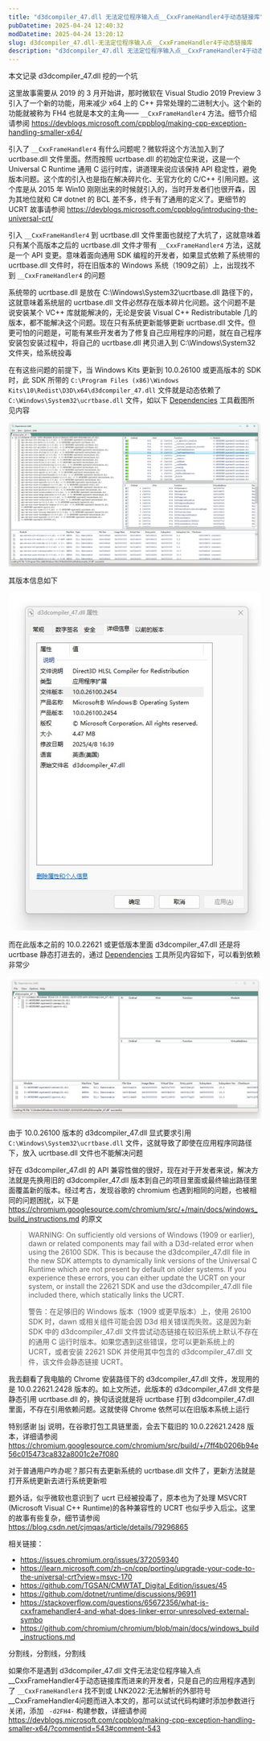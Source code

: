 ```yaml
---
title: "d3dcompiler_47.dll 无法定位程序输入点__CxxFrameHandler4于动态链接库"
pubDatetime: 2025-04-24 12:40:32
modDatetime: 2025-04-24 13:20:12
slug: d3dcompiler_47.dll-无法定位程序输入点__CxxFrameHandler4于动态链接库
description: "d3dcompiler_47.dll 无法定位程序输入点__CxxFrameHandler4于动态链接库"
---
```





本文记录 d3dcompiler_47.dll 挖的一个坑

<!--more-->


<!-- 发布 -->
<!-- 博客 -->

这里故事需要从 2019 的 3 月开始讲，那时微软在 Visual Studio 2019 Preview 3 引入了一个新的功能，用来减少 x64 上的 C++ 异常处理的二进制大小。这个新的功能就被称为 FH4 也就是本文的主角—— `__CxxFrameHandler4` 方法。细节介绍请参阅 <https://devblogs.microsoft.com/cppblog/making-cpp-exception-handling-smaller-x64/>

引入了 `__CxxFrameHandler4` 有什么问题呢？微软将这个方法加入到了 ucrtbase.dll 文件里面。然而按照 ucrtbase.dll 的初始定位来说，这是一个 Universal C Runtime 通用 C 运行时库，讲道理来说应该保持 API 稳定性，避免版本问题。这个库的引入也是指在解决碎片化、无官方化的 C/C++ 引用问题。这个库是从 2015 年 Win10 刚刚出来的时候就引入的，当时开发者们也很开森，因为其地位就和 C# dotnet 的 BCL 差不多，终于有了通用的定义了。更细节的 UCRT 故事请参阅 <https://devblogs.microsoft.com/cppblog/introducing-the-universal-crt/>

引入 `__CxxFrameHandler4` 到 ucrtbase.dll 文件里面也就挖了大坑了，这就意味着只有某个高版本之后的 ucrtbase.dll 文件才带有 `__CxxFrameHandler4` 方法，这就是一个 API 变更。意味着面向通用 SDK 编程的开发者，如果显式依赖了系统带的 ucrtbase.dll 文件时，将在旧版本的 Windows 系统（1909之前）上，出现找不到 `__CxxFrameHandler4` 的问题

系统带的 ucrtbase.dll 是放在 C:\Windows\System32\ucrtbase.dll 路径下的，这就意味着系统层的 ucrtbase.dll 文件必然存在版本碎片化问题。这个问题不是说安装某个 VC++ 库就能解决的，无论是安装 Visual C++ Redistributable 几的版本，都不能解决这个问题。现在只有系统更新能够更新 ucrtbase.dll 文件。但更可怕的问题是，可能有某些开发者为了修复自己应用程序的问题，就在自己程序安装包安装过程中，将自己的 ucrtbase.dll 拷贝进入到 C:\Windows\System32 文件夹，给系统投毒

在有这些问题的前提下，当 Windows Kits 更新到 10.0.26100 或更高版本的 SDK 时，此 SDK 所带的 `C:\Program Files (x86)\Windows Kits\10\Redist\D3D\x64\d3dcompiler_47.dll` 文件就是动态依赖了 `C:\Windows\System32\ucrtbase.dll` 文件，如以下 [Dependencies](https://github.com/lucasg/Dependencies) 工具截图所见内容

<!-- ![](images/img-d3dcompiler_47.dll 无法定位程序输入点__CxxFrameHandler4于动态链接库0-modify-443b7341e750a96371339fcc3a5dd089.png) -->
![](images/img-modify-6de2d8ca268949d365613589f7d47862.jpg)

其版本信息如下

<!-- ![](images/img-d3dcompiler_47.dll 无法定位程序输入点__CxxFrameHandler4于动态链接库2-modify-3621f6eebff56986745118c6486f15ad.png) -->
![](images/img-modify-c6b95ec71da8942ec5e7bf6c98d290ae.jpg)

而在此版本之前的 10.0.22621 或更低版本里面 d3dcompiler_47.dll 还是将 ucrtbase 静态打进去的，通过 [Dependencies](https://github.com/lucasg/Dependencies) 工具所见内容如下，可以看到依赖非常少

<!-- ![](images/img-d3dcompiler_47.dll 无法定位程序输入点__CxxFrameHandler4于动态链接库1-modify-bdc95df5ab4dcee629e9ff7b5d05853b.png) -->
![](images/img-modify-436b751958d7812d8452c1c18ae22724.jpg)

由于 10.0.26100 版本的 d3dcompiler_47.dll 显式要求引用 `C:\Windows\System32\ucrtbase.dll` 文件，这就导致了即使在应用程序同路径下，放入 ucrtbase.dll 文件也不能解决问题

好在 d3dcompiler_47.dll 的 API 兼容性做的很好，现在对于开发者来说，解决方法就是先换用旧的 d3dcompiler_47.dll 版本到自己的项目里面或最终输出路径里面覆盖新的版本。经过考古，发现谷歌的 chromium 也遇到相同的问题，也被相同的问题困扰，以下是 <https://chromium.googlesource.com/chromium/src/+/main/docs/windows_build_instructions.md> 的原文

> WARNING: On sufficiently old versions of Windows (1909 or earlier), dawn or related components may fail with a D3d-related error when using the 26100 SDK. This is because the d3dcompiler_47.dll file in the new SDK attempts to dynamically link versions of the Universal C Runtime which are not present by default on older systems. If you experience these errors, you can either update the UCRT on your system, or install the 22621 SDK and use the d3dcompiler_47.dll file included there, which statically links the UCRT.
>
> 警告：在足够旧的 Windows 版本（1909 或更早版本）上，使用 26100 SDK 时，dawn 或相关组件可能会因 D3d 相关错误而失败。这是因为新 SDK 中的 d3dcompiler_47.dll 文件尝试动态链接在较旧系统上默认不存在的通用 C 运行时版本。如果您遇到这些错误，您可以更新系统上的 UCRT，或者安装 22621 SDK 并使用其中包含的 d3dcompiler_47.dll 文件，该文件会静态链接 UCRT。

我去翻看了我电脑的 Chrome 安装路径下的 d3dcompiler_47.dll 文件，发现用的是 10.0.22621.2428 版本的。如上文所述，此版本的 d3dcompiler_47.dll 文件是静态引用 ucrtbase.dll 的，换句话说就是将 ucrtbase 打到 d3dcompiler_47.dll 里面，不存在引用依赖问题。这就使得 Chrome 依然可以在旧版本系统上运行

特别感谢 [lsj](https://blog.sdlsj.net/ ) 说明，在谷歌打包工具链里面，会去下载旧的 10.0.22621.2428 版本，详细请参阅 <https://chromium.googlesource.com/chromium/src/build/+/7ff4b0206b94e56c015473ca832a8001c2e7f080>

对于普通用户咋办呢？那只有去更新系统的 ucrtbase.dll 文件了，更新方法就是打开系统更新去进行系统更新啦

题外话，似乎微软也意识到了 ucrt 已经被投毒了，原本也为了处理 MSVCRT (Microsoft Visual C++ Runtime)的各种兼容性的 UCRT 也似乎步入后尘。这里的故事有些复杂，细节请参阅 <https://blog.csdn.net/cjmqas/article/details/79296865>

相关链接：

- https://issues.chromium.org/issues/372059340
- https://learn.microsoft.com/zh-cn/cpp/porting/upgrade-your-code-to-the-universal-crt?view=msvc-170
- https://github.com/TGSAN/CMWTAT_Digital_Edition/issues/45
- https://github.com/dotnet/runtime/discussions/96911
- https://stackoverflow.com/questions/65672356/what-is-cxxframehandler4-and-what-does-linker-error-unresolved-external-symbo
- https://github.com/chromium/chromium/blob/main/docs/windows_build_instructions.md

分割线，分割线，分割线

如果你不是遇到 d3dcompiler_47.dll 文件无法定位程序输入点__CxxFrameHandler4于动态链接库而进来的开发者，只是自己的应用程序遇到了 `__CxxFrameHandler4` 找不到或 LNK2022:无法解析的外部符号__CxxFrameHandler4问题而进入本文的，那可以试试代码构建时添加参数进行关闭，添加 ` -d2FH4-` 构建参数，详细请参阅 <https://devblogs.microsoft.com/cppblog/making-cpp-exception-handling-smaller-x64/?commentid=543#comment-543>
